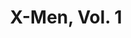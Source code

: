 ---
title: "X-Men, Vol. 1"
issue: 1B
issue_nr: 1
full_title: Rubicon
subtitle: ""
story_arc: ""
crossover: ""
variant: B
publisher: Marvel Comics
creators: 
  - Jim Lee
  - Chris Claremont
  - Scott Williams
release_date: "Aug 20, 1991"
release_year: 1991
genre:
  - Action
  - Adventure
  - Super-Heroes
format: Comic
pages: 32
signed_by: ""
price: 1.5
---